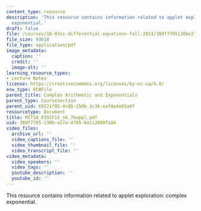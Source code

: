 ```yaml
---
content_type: resource
description: 'This resource contains information related to applet exploration: complex
  exponential.'
draft: false
file: /courses/18-03sc-differential-equations-fall-2011/389f7705130be27a47656a112888fa84_MIT18_03SCF11_s6_7bappl.pdf
file_size: 93618
file_type: application/pdf
image_metadata:
  caption: ''
  credit: ''
  image-alt: ''
learning_resource_types:
- Lecture Notes
license: https://creativecommons.org/licenses/by-nc-sa/4.0/
ocw_type: OCWFile
parent_title: Complex Arithmetic and Exponentials
parent_type: CourseSection
parent_uid: 69221f05-4c8b-250b-3c36-eaf8a4e65a9f
resourcetype: Document
title: MIT18_03SCF11_s6_7bappl.pdf
uid: 389f7705-130b-e27a-4765-6a112888fa84
video_files:
  archive_url: ''
  video_captions_file: ''
  video_thumbnail_file: ''
  video_transcript_file: ''
video_metadata:
  video_speakers: ''
  video_tags: ''
  youtube_description: ''
  youtube_id: ''
---
```

This resource contains information related to applet exploration: complex exponential.